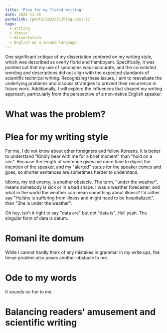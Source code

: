 ```yaml
---
title: 'Plea for my florid writing'
date: 2023-11-25
permalink: /posts/2023/11/blog-post-1/
tags:
  - writing
  - thesis
  - dissertation
  - English as a second language
---
```


One significant critique of my dissertation centered on my writing style, which was described as overly florid and flamboyant. Specifically, it was pointed out that my use of synonyms was inaccurate, and the convoluted wording and descriptions did not align with the expected standards of scientific technical writing. Recognizing these issues, I aim to reevaluate the underlying problems and discuss strategies to prevent their recurrence in future work. Additionally, I will explore the influences that shaped my writing approach, particularly from the perspective of a non-native English speaker.

What was the problem?
======

Plea for my writing style
======

For me, I do not know about other foreigners and fellow Koreans, it is better to understand "Kindly bear with me for a brief moment" than "hold on a sec". Because the length of sentence gives me more time to digest the intention of the speaker, and my "alerted" status for the speaker comes and goes, so shorter sentences are sometimes harder to understand. 

Idioms, my old enemy, is another obstacle. The term, "under the weather", means somebody is sick or in a bad shape. I was a weather forecaster, and what in the world the weather can mean something about illness? I'd rather say "He/she is suffering from illness and might need to be hospitalized.", than "She is under the weather".

Oh hey, isn't it right to say "data are" but not "data is". Hell yeah. The singular form of data is datum. 

Romani ite domum
======

While I cannot hardly think of any mistakes in grammar in my write ups, the tense problem also poses another obstacle to me. 

Ode to my words
======

It sounds no fun to me. 


Balancing readers' amusement and scientific writing
======


